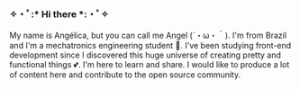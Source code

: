 ### ✧・ﾟ:* Hi there *:・ﾟ✧ 

My name is Angélica, but you can call me Angel (´・ω・｀). I'm from Brazil and I'm a mechatronics engineering student :wrench:. I've been studying front-end development since I discovered this huge universe of creating pretty and functional things :two_hearts:. I'm here to learn and share. I would like to produce a lot of content here and contribute to the open source community.



<!--
**4ngelica/4ngelica** is a ✨ _special_ ✨ repository because its `README.md` (this file) appears on your GitHub profile.

Here are some ideas to get you started:

- 🔭 I’m currently working on ...
- 🌱 I’m currently learning ...
- 👯 I’m looking to collaborate on ...
- 🤔 I’m looking for help with ...
- 💬 Ask me about ...
- 📫 How to reach me: ...
- 😄 Pronouns: ...
- ⚡ Fun fact: ...
-->
